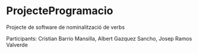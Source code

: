 ProjecteProgramacio
===================

Projecte de software de nominalització de verbs

Participants: Cristian Barrio Mansilla, Albert Gazquez Sancho, Josep Ramos Valverde
